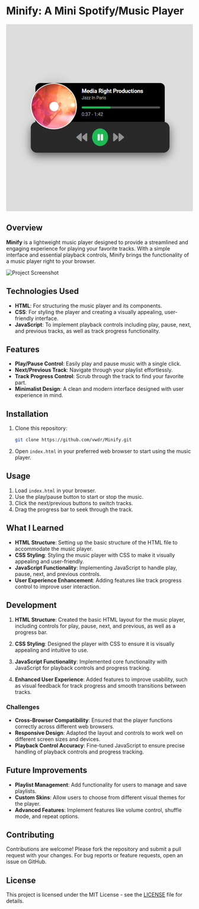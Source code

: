 # Minify: A Mini Spotify/Music Player
![screenshot-1](screenshot.jpg)
## Overview

**Minify** is a lightweight music player designed to provide a streamlined and engaging experience for playing your favorite tracks. With a simple interface and essential playback controls, Minify brings the functionality of a music player right to your browser.

![Project Screenshot](path-to-your-image)

## Technologies Used

- **HTML**: For structuring the music player and its components.
- **CSS**: For styling the player and creating a visually appealing, user-friendly interface.
- **JavaScript**: To implement playback controls including play, pause, next, and previous tracks, as well as track progress functionality.

## Features

- **Play/Pause Control**: Easily play and pause music with a single click.
- **Next/Previous Track**: Navigate through your playlist effortlessly.
- **Track Progress Control**: Scrub through the track to find your favorite part.
- **Minimalist Design**: A clean and modern interface designed with user experience in mind.

## Installation

1. Clone this repository:
    ```bash
    git clone https://github.com/vwdr/Minify.git
    ```
2. Open `index.html` in your preferred web browser to start using the music player.

## Usage

1. Load `index.html` in your browser.
2. Use the play/pause button to start or stop the music.
3. Click the next/previous buttons to switch tracks.
4. Drag the progress bar to seek through the track.

## What I Learned

- **HTML Structure**: Setting up the basic structure of the HTML file to accommodate the music player.
- **CSS Styling**: Styling the music player with CSS to make it visually appealing and user-friendly.
- **JavaScript Functionality**: Implementing JavaScript to handle play, pause, next, and previous controls.
- **User Experience Enhancement**: Adding features like track progress control to improve user interaction.

## Development

1. **HTML Structure**: Created the basic HTML layout for the music player, including controls for play, pause, next, and previous, as well as a progress bar.

2. **CSS Styling**: Designed the player with CSS to ensure it is visually appealing and intuitive to use.

3. **JavaScript Functionality**: Implemented core functionality with JavaScript for playback controls and progress tracking.

4. **Enhanced User Experience**: Added features to improve usability, such as visual feedback for track progress and smooth transitions between tracks.

### Challenges

- **Cross-Browser Compatibility**: Ensured that the player functions correctly across different web browsers.
- **Responsive Design**: Adapted the layout and controls to work well on different screen sizes and devices.
- **Playback Control Accuracy**: Fine-tuned JavaScript to ensure precise handling of playback controls and progress tracking.

## Future Improvements

- **Playlist Management**: Add functionality for users to manage and save playlists.
- **Custom Skins**: Allow users to choose from different visual themes for the player.
- **Advanced Features**: Implement features like volume control, shuffle mode, and repeat options.

## Contributing

Contributions are welcome! Please fork the repository and submit a pull request with your changes. For bug reports or feature requests, open an issue on GitHub.

## License

This project is licensed under the MIT License - see the [LICENSE](LICENSE) file for details.

